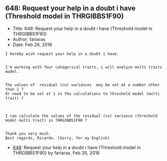 ## 648: Request your help in a doubt i have (Threshold model in THRGIBBS1F90)

- Title: 648: Request your help in a doubt i have (Threshold model in THRGIBBS1F90)
- Author: fariaras
- Date: Feb 26, 2016
```
I hereby wish request your help in a doubt i have.


I'm working with four categorical traits, i will analyze multi traits model.


The values of  residual (co) variances	may be set at a number other than 1 ?
Or need to be set at 1 in the calculations to threshold model (multi trait) ? 



I can calculate the values of the residual (co) variance (threshold model multi trait) in THRGIBBS1F90 ?


Thank you very much. 
Best regards, Ricardo. (Sorry, for my English)
```

- [648](0648.md): Request your help in a doubt i have (Threshold model in THRGIBBS1F90) by fariaras, Feb 26, 2016
